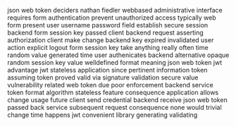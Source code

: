 json web token deciders nathan fiedler webbased administrative interface requires form authentication prevent unauthorized access typically web form present user username password field establish secure session backend form session key passed client backend request asserting authorization client make change backend key expired invalidated user action explicit logout form session key take anything really often time random value generated time user authenicates backend alternative opaque random session key value welldefined format meaning json web token jwt advantage jwt stateless application since pertinent information token assuming token proved valid via signature validation secure value vulnerability related web token due poor enforcement backend service token format algorithm stateless feature consequence application allows change usage future client send credential backend receive json web token passed back service subsequent request consequence none would trivial change time happens jwt convenient library generating validating
